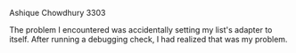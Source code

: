 Ashique Chowdhury
3303

The problem I encountered was accidentally setting my list's adapter to itself. After running a debugging check, I had realized that was my problem.
